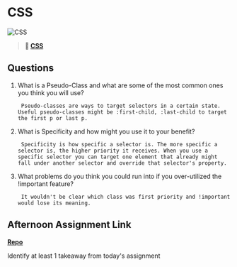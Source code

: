 # CSS

![CSS](https://bcw.blob.core.windows.net/public/cssUnit/1411879719053976)

> **📖 [CSS](https://codeworksacademy.com/fs-student-guide/resources/wk1/03-CSS)**

## Questions

1. What is a Pseudo-Class and what are some of the most common ones you think you will use?

        Pseudo-classes are ways to target selectors in a certain state. Useful pseudo-classes might be :first-child, :last-child to target the first p or last p.

2. What is Specificity and how might you use it to your benefit?

        Specificity is how specific a selector is. The more specific a selector is, the higher priority it receives. When you use a specific selector you can target one element that already might fall under another selector and override that selector's property.

3. What problems do you think you could run into if you over-utilized the !important feature?

        It wouldn't be clear which class was first priority and !important would lose its meaning.

## Afternoon Assignment Link

**[Repo](https://github.com/TamraPeterson/coolsite)**

Identify at least 1 takeaway from today's assignment
